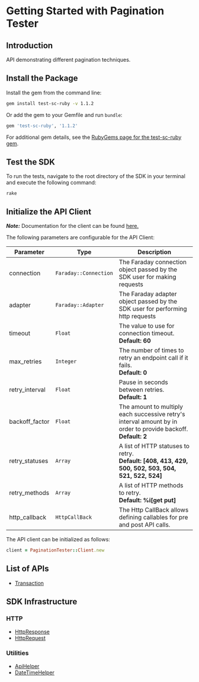 
# Getting Started with Pagination Tester

## Introduction

API demonstrating different pagination techniques.

## Install the Package

Install the gem from the command line:

```bash
gem install test-sc-ruby -v 1.1.2
```

Or add the gem to your Gemfile and run `bundle`:

```ruby
gem 'test-sc-ruby', '1.1.2'
```

For additional gem details, see the [RubyGems page for the test-sc-ruby gem](https://rubygems.org/gems/test-sc-ruby/versions/1.1.2).

## Test the SDK

To run the tests, navigate to the root directory of the SDK in your terminal and execute the following command:

```
rake
```

## Initialize the API Client

**_Note:_** Documentation for the client can be found [here.](https://www.github.com/tahaali2000/test-qaaa-ruby-sdk/tree/1.1.2/doc/client.md)

The following parameters are configurable for the API Client:

| Parameter | Type | Description |
|  --- | --- | --- |
| connection | `Faraday::Connection` | The Faraday connection object passed by the SDK user for making requests |
| adapter | `Faraday::Adapter` | The Faraday adapter object passed by the SDK user for performing http requests |
| timeout | `Float` | The value to use for connection timeout. <br> **Default: 60** |
| max_retries | `Integer` | The number of times to retry an endpoint call if it fails. <br> **Default: 0** |
| retry_interval | `Float` | Pause in seconds between retries. <br> **Default: 1** |
| backoff_factor | `Float` | The amount to multiply each successive retry's interval amount by in order to provide backoff. <br> **Default: 2** |
| retry_statuses | `Array` | A list of HTTP statuses to retry. <br> **Default: [408, 413, 429, 500, 502, 503, 504, 521, 522, 524]** |
| retry_methods | `Array` | A list of HTTP methods to retry. <br> **Default: %i[get put]** |
| http_callback | `HttpCallBack` | The Http CallBack allows defining callables for pre and post API calls. |

The API client can be initialized as follows:

```ruby
client = PaginationTester::Client.new
```

## List of APIs

* [Transaction](https://www.github.com/tahaali2000/test-qaaa-ruby-sdk/tree/1.1.2/doc/controllers/transaction.md)

## SDK Infrastructure

### HTTP

* [HttpResponse](https://www.github.com/tahaali2000/test-qaaa-ruby-sdk/tree/1.1.2/doc/http-response.md)
* [HttpRequest](https://www.github.com/tahaali2000/test-qaaa-ruby-sdk/tree/1.1.2/doc/http-request.md)

### Utilities

* [ApiHelper](https://www.github.com/tahaali2000/test-qaaa-ruby-sdk/tree/1.1.2/doc/api-helper.md)
* [DateTimeHelper](https://www.github.com/tahaali2000/test-qaaa-ruby-sdk/tree/1.1.2/doc/date-time-helper.md)

